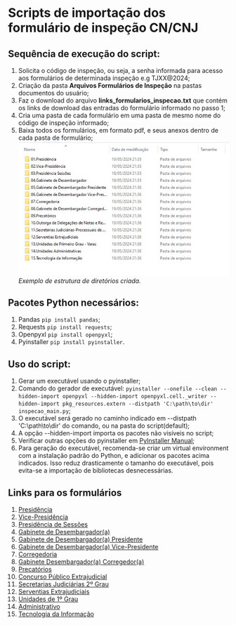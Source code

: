 # Scripts de importação dos formulário de inspeção CN/CNJ

## Sequência de execução do script:
1. Solicita o código de inspeção, ou seja, a senha informada para acesso aos formulários de determinada inspeção e.g TJXX@2024;
2. Criação da pasta **Arquivos Formulários de Inspeção** na pastas documentos do usuário;
3. Faz o download do arquivo **links_formularios_inspecao.txt** que contém os links de download das entradas do formulário informado no passo 1;
4. Cria uma pasta de cada formulário em uma pasta de mesmo nome do código de inspeção informado;
5. Baixa todos os formulários, em formato pdf, e seus anexos dentro de cada pasta de formulário;
![folders](assets/folders.jpg)
*Exemplo de estrutura de diretórios criada.*

## Pacotes Python necessários:
1. Pandas `pip install pandas`;
2. Requests `pip install requests`;
3. Openpyxl `pip install openpyxl`;
4. Pyinstaller `pip install pyinstaller`.

## Uso do script:
1. Gerar um executável usando o pyinstaller;
2. Comando do gerador de executável: `pyinstaller --onefile --clean --hidden-import openpyxl --hidden-import openpyxl.cell._writer --hidden-import pkg_resources.extern --distpath 'C:\path\to\dir' inspecao_main.py`;
3. O executável será gerado no caminho indicado em --distpath 'C:\path\to\dir' do comando, ou na pasta do script(default);
4. A opção --hidden-import importa os pacotes não visíveis no script;
5. Verificar outras opções do pyinstaller em [PyInstaller Manual](https://pyinstaller.org/en/stable/);
6. Para geração do executável, recomenda-se criar um virtual environment com a instalação padrão do Python, e adicionar os pacotes acima indicados. Isso reduz drasticamente o tamanho do executável, pois evita-se a importação de bibliotecas desnecessárias.

## Links para os formulários
1. [Presidência](https://formularios-corregedoria.cnj.jus.br/01-inspecao-ordinaria-presidencia/)
2. [Vice-Presidência](https://formularios-corregedoria.cnj.jus.br/02-inspecao-ordinaria-vice-presidencia/)
3. [Presidência de Sessões](https://formularios-corregedoria.cnj.jus.br/03-inspecao-ordinaria-presidencia-de-sessoes/)
4. [Gabinete de Desembargador(a)](https://formularios-corregedoria.cnj.jus.br/04-inspecao-ordinaria-gabinete-de-desembargador/)
5. [Gabinete de Desembargador(a) Presidente](https://formularios-corregedoria.cnj.jus.br/05-inspecao-ordinaria-gabinete-de-desembargador-presidente/)
6. [Gabinete de Desembargador(a) Vice-Presidente](https://formularios-corregedoria.cnj.jus.br/06-inspecao-ordinaria-gabinete-de-desembargador-vice-presidente/)
7. [Corregedoria](https://formularios-corregedoria.cnj.jus.br/07-inspecao-ordinaria-corregedoria/)
8. [Gabinete Desembargador(a) Corregedor(a)](https://formularios-corregedoria.cnj.jus.br/08-inspecao-ordinaria-gabinete-de-desembargador-corregedor/)
9. [Precatórios](https://formularios-corregedoria.cnj.jus.br/09-inspecao-ordinaria-precatorios/)
10. [Concurso Público Extrajudicial](https://formularios-corregedoria.cnj.jus.br/10-inspecao-ordinaria-concurso-publico-outorga-de-delegacoes-de-notas-e-registro-e-listas-de-vacancias/)
11. [Secretarias Judiciárias 2º Grau](https://formularios-corregedoria.cnj.jus.br/11-inspecao-ordinaria-secretarias-judiciarias-processuais-de-2o-grau/)
12. [Serventias Extrajudiciais](https://formularios-corregedoria.cnj.jus.br/12-inspecao-ordinaria-serventias-extrajudiciais/)
13. [Unidades de 1º Grau](https://formularios-corregedoria.cnj.jus.br/13-inspecao-ordinaria-unidades-de-primeiro-grau-varas/)
14. [Administrativo](https://formularios-corregedoria.cnj.jus.br/14-inspecao-ordinaria-unidades-administrativas/)
15. [Tecnologia da Informação](https://formularios-corregedoria.cnj.jus.br/15-inspecao-ordinaria-tecnologia-da-informacao/)

